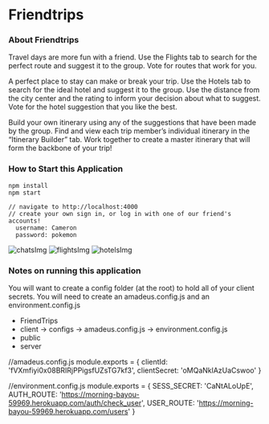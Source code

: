 # Friendtrips

### About Friendtrips
Travel days are more fun with a friend. Use the Flights tab to search for the perfect route and
suggest it to the group. Vote for routes that work for you.

A perfect place to stay can make or break your trip. Use the Hotels tab to search for the ideal hotel and suggest it to the group. Use the distance from the city center and the rating to inform your decision about what to suggest. Vote for the hotel suggestion that you like the best.

Build your own itinerary using any of the suggestions that have been made by the group. Find and view each trip member’s individual itinerary in the “Itinerary Builder” tab. Work together to create a master itinerary that will form the backbone of your trip!


### How to Start this Application
```
npm install
npm start

// navigate to http://localhost:4000
// create your own sign in, or log in with one of our friend's accounts!
  username: Cameron
  password: pokemon
```

![chatsImg](https://github.com/friend-trips/friendtrips/blob/main/public/assets/images/Screen%20Shot%202020-12-09%20at%2012.42.21%20PM.png)
![flightsImg](https://github.com/friend-trips/friendtrips/blob/main/public/assets/images/Screen%20Shot%202020-12-09%20at%2012.44.39%20PM.png)
![hotelsImg](https://github.com/friend-trips/friendtrips/blob/main/public/assets/images/Screen%20Shot%202020-12-09%20at%2012.45.45%20PM.png)

### Notes on running this application

You will want to create a config folder (at the root) to hold all of your client secrets.  You will need to create an amadeus.config.js and an environment.config.js

- FriendTrips
 -  client
 -> configs
   -> amadeus.config.js
   -> environment.config.js
 -  public
 -  server
 
//amadeus.config.js
module.exports = {
  clientId: 'fVXmfiyi0x08BRIRjPPigsfUZsTG7kf3',
  clientSecret: 'oMQaNklAzUaCswoo'
}

//environment.config.js
module.exports = {
  SESS_SECRET: 'CaNtALoUpE',
  AUTH_ROUTE: 'https://morning-bayou-59969.herokuapp.com/auth/check_user',
  USER_ROUTE: 'https://morning-bayou-59969.herokuapp.com/users'
}
